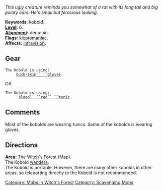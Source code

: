 *This ugly creature reminds you somewhat of a rat with its long tail and
big pointy ears. He's small but ferocious looking.*

**Keywords:** kobold.  
**[Level](Level "wikilink"):** 6.  
**[Alignment](Alignment "wikilink"):** demonic.  
**[Flags](:Category:_Mob_Types "wikilink"):**
[kleptomaniac](:Category:_Scavenging_Mobs "wikilink").  
**Affects:** [infravision](Infravision "wikilink").  

## Gear

`The Kobold is using:`  
<worn on hands>`     `[`buck-skin`` ``gloves`](Buck-Skin_Gloves "wikilink")

OR

`The Kobold is using:`  
<worn on body>`      `[`blood`` ``red`` ``tunic`](Blood_Red_Tunic "wikilink")

## Comments

Most of the kobolds are wearing tunics. Some of the kobolds is wearing
gloves.

## Directions

**[Area](:Category:_Areas "wikilink"):** [The Witch's
Forest](:Category:_Witch's_Forest "wikilink")
([Map](Witch's_Forest_Map "wikilink")).  
The Kobold [wanders](Wandering_Mobs "wikilink").  
The Kobold is portable. However, there are many other kobolds in other
areas, so teleporting directly to the Kobold is not recommended.  

[Category: Mobs In Witch's
Forest](Category:_Mobs_In_Witch's_Forest "wikilink") [Category:
Scavenging Mobs](Category:_Scavenging_Mobs "wikilink")
